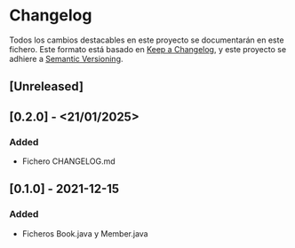 # Changelog
Todos los cambios destacables en este proyecto se documentarán en este fichero.
Este formato está basado en [Keep a Changelog](https://keepachangelog.com/en/1.0.0/), y este proyecto se adhiere a [Semantic Versioning](https://semver.org/spec/v2.0.0.html).

## [Unreleased]

## [0.2.0] - <21/01/2025>
### Added
- Fichero CHANGELOG.md

## [0.1.0] - 2021-12-15
### Added
- Ficheros Book.java y Member.java
